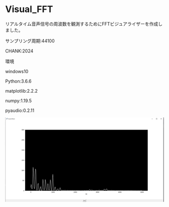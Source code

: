 # Visual_FFT

リアルタイム音声信号の周波数を観測するためにFFTビジュアライザーを作成しました。

サンプリング周期:44100

CHANK:2024

環境

windows10

Python:3.6.6

matplotlib:2.2.2

numpy:1.19.5

pyaudio:0.2.11

![sample](./fft.JPG)

